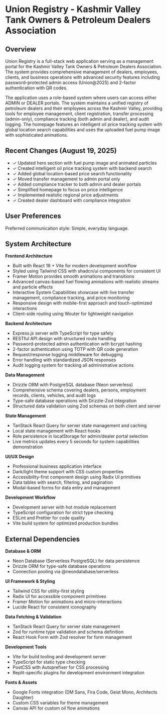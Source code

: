 # Union Registry - Kashmir Valley Tank Owners & Petroleum Dealers Association

## Overview

Union Registry is a full-stack web application serving as a management portal for the Kashmir Valley Tank Owners & Petroleum Dealers Association. The system provides comprehensive management of dealers, employees, clients, and business operations with advanced security features including password-protected admin access (Union@2025) and 2-factor authentication with QR codes.

The application uses a role-based system where users can access either ADMIN or DEALER portals. The system maintains a unified registry of petroleum dealers and their employees across the Kashmir Valley, providing tools for employee management, client registration, transfer processing (admin-only), compliance tracking (both admin and dealer), and audit logging. The homepage features an intelligent oil price tracking system with global location search capabilities and uses the uploaded fuel pump image with sophisticated animations.

## Recent Changes (August 19, 2025)

- ✓ Updated hero section with fuel pump image and animated particles
- ✓ Created intelligent oil price tracking system with backend search
- ✓ Added global location-based price search functionality  
- ✓ Moved transfer management to admin portal only
- ✓ Added compliance tracker to both admin and dealer portals
- ✓ Simplified homepage to focus on price intelligence
- ✓ Implemented realistic regional price adjustments
- ✓ Created dealer dashboard with compliance integration

## User Preferences

Preferred communication style: Simple, everyday language.

## System Architecture

**Frontend Architecture**
- Built with React 18 + Vite for modern development workflow
- Styled using Tailwind CSS with shadcn/ui components for consistent UI
- Framer Motion provides smooth animations and transitions
- Advanced canvas-based fuel flowing animations with realistic streams and particle effects
- Interactive System Capabilities showcase with live transfer management, compliance tracking, and price monitoring
- Responsive design with mobile-first approach and touch-optimized interactions
- Client-side routing using Wouter for lightweight navigation

**Backend Architecture**
- Express.js server with TypeScript for type safety
- RESTful API design with structured route handling
- Password-protected admin authentication with bcrypt hashing
- 2-factor authentication using TOTP with QR code generation
- Request/response logging middleware for debugging
- Error handling with standardized JSON responses
- Audit logging system for tracking all administrative actions

**Data Management**
- Drizzle ORM with PostgreSQL database (Neon serverless)
- Comprehensive schema covering dealers, persons, employment records, clients, vehicles, and audit logs
- Type-safe database operations with Drizzle-Zod integration
- Structured data validation using Zod schemas on both client and server

**State Management**
- TanStack React Query for server state management and caching
- Local state management with React hooks
- Role persistence in localStorage for admin/dealer portal selection
- Live metrics updates every 5 seconds for system capabilities demonstration

**UI/UX Design**
- Professional business application interface
- Dark/light theme support with CSS custom properties
- Accessibility-first component design using Radix UI primitives
- Data tables with search, filtering, and pagination
- Modal-based forms for data entry and management

**Development Workflow**
- Development server with hot module replacement
- TypeScript configuration for strict type checking
- ESLint and Prettier for code quality
- Vite build system for optimized production bundles

## External Dependencies

**Database & ORM**
- Neon Database (Serverless PostgreSQL) for data persistence
- Drizzle ORM for type-safe database operations
- Connection pooling via @neondatabase/serverless

**UI Framework & Styling**
- Tailwind CSS for utility-first styling
- Radix UI for accessible component primitives
- Framer Motion for animations and micro-interactions
- Lucide React for consistent iconography

**Data Fetching & Validation**
- TanStack React Query for server state management
- Zod for runtime type validation and schema definition
- React Hook Form with Zod resolver for form management

**Development Tools**
- Vite for build tooling and development server
- TypeScript for static type checking
- PostCSS with Autoprefixer for CSS processing
- Replit-specific plugins for development environment integration

**Fonts & Assets**
- Google Fonts integration (DM Sans, Fira Code, Geist Mono, Architects Daughter)
- Custom CSS variables for theme management
- Canvas API for custom oil flow animations
